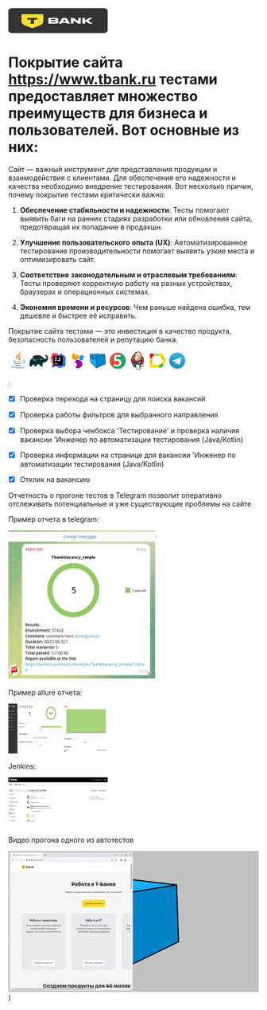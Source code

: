 <img src="/images/logo.png" width="200" height="50">

# Покрытие сайта https://www.tbank.ru тестами предоставляет множество преимуществ для бизнеса и пользователей. Вот основные из них:

Сайт — важный инструмент для представления продукции и взаимодействия с клиентами. Для обеспечения его надежности и качества необходимо внедрение тестирования.
Вот несколько причин, почему покрытие тестами критически важно:

1. **Обеспечение стабильности и надежности**: Тесты помогают выявить баги на ранних стадиях разработки или обновления сайта, предотвращая их попадание в продакшн.

2. **Улучшение пользовательского опыта (UX)**: Автоматизированное тестирование производительности помогает выявить узкие места и оптимизировать сайт.

3. **Соответствие законодательным и отраслевым требованиям**: Тесты проверяют корректную работу на разных устройствах, браузерах и операционных системах.

4. **Экономия времени и ресурсов**: Чем раньше найдена ошибка, тем дешевле и быстрее её исправить.



Покрытие сайта тестами — это инвестиция в качество продукта, безопасность пользователей и репутацию банка.


![This is an image](/icons/Java.png)![This is an image](/icons/Gradle.png)![This is an image](/icons/Intelij_IDEA.png)![This is an image](/icons/Selenide.png)![This is an image](/icons/Selenoid.png)![This is an image](/icons/JUnit5.png)![This is an image](/icons/Jenkins.png)![This is an image](/icons/Allure_Report.png)![This is an image](/icons/Telegram.png)

:

- [x] Проверка перехода на страницу для поиска вакансий
- [x] Проверка работы фильтров для выбранного направления
- [x] Проверка выбора чекбокса 'Тестирование' и проверка наличия вакансии 'Инженер по автоматизации тестирования (Java/Kotlin)
- [x] Проверка информации на странице для вакансии 'Инженер по автоматизации тестирования (Java/Kotlin)
- [x] Отклик на вакансию


Отчетность о прогоне тестов в Telegram позволит оперативно отслеживать потенциальные и уже существующие проблемы на сайте

Пример отчета в telegram:

<img src="/images/allure report.jpg" width="300" height="300">

Пример allure отчета:

<img src="/images/allure report2.jpg" width="200" height="100">

Jenkins:

<img src="/images/Jenkins.jpg" width="200" height="100">

Видео прогона одного из автотестов

![animation.gif](animation/animation.gif))


